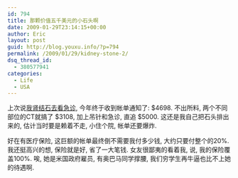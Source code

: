 ```yaml
---
id: 794
title: 那颗价值五千美元的小石头啊
date: 2009-01-29T23:14:15+00:00
author: Eric
layout: post
guid: http://blog.youxu.info/?p=794
permalink: /2009/01/29/kidney-stone-2/
dsq_thread_id:
  - 380577941
categories:
  - Life
  - USA
---
```

上次说[我肾结石去看急诊](http://blog.youxu.info/2009/01/13/kidney-stone/), 今年终于收到帐单通知了: $4698. 不出所料, 两个不同部位的CT就搞了 $3108, 加上吊针和急诊, 直追 $5000. 这还是我自己把石头排出来的, 估计当时要是赖着不走, 小住个院, 帐单还要爆炸.
  
好在有医疗保险, 这巨额的帐单最终倒不需要我付多少钱, 大约只要付整个的20%. 我还挺高兴的想, 保险就是好, 省了一大笔钱. 女友很鄙夷的看着我, 说, 我的保险覆盖100%. 唉, 她是米国政府雇员, 有奥巴马同学撑腰, 我们穷学生再牛逼也比不上她的待遇啊.